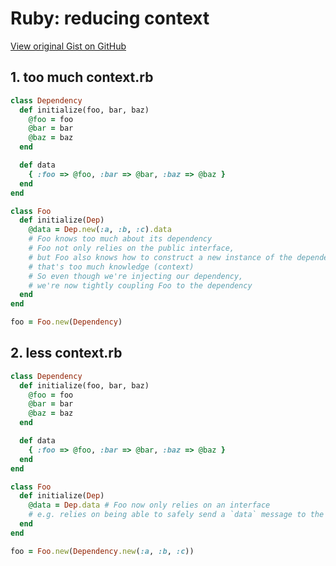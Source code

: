 # Ruby: reducing context

[View original Gist on GitHub](https://gist.github.com/Integralist/9791615)

## 1. too much context.rb

```ruby
class Dependency
  def initialize(foo, bar, baz)
    @foo = foo
    @bar = bar
    @baz = baz
  end

  def data
    { :foo => @foo, :bar => @bar, :baz => @baz }
  end
end

class Foo
  def initialize(Dep)
    @data = Dep.new(:a, :b, :c).data 
    # Foo knows too much about its dependency
    # Foo not only relies on the public interface,
    # but Foo also knows how to construct a new instance of the dependency;
    # that's too much knowledge (context)
    # So even though we're injecting our dependency, 
    # we're now tightly coupling Foo to the dependency 
  end
end

foo = Foo.new(Dependency)
```

## 2. less context.rb

```ruby
class Dependency
  def initialize(foo, bar, baz)
    @foo = foo
    @bar = bar
    @baz = baz
  end

  def data
    { :foo => @foo, :bar => @bar, :baz => @baz }
  end
end

class Foo
  def initialize(Dep)
    @data = Dep.data # Foo now only relies on an interface 
    # e.g. relies on being able to safely send a `data` message to the dependency
  end
end

foo = Foo.new(Dependency.new(:a, :b, :c))
```

